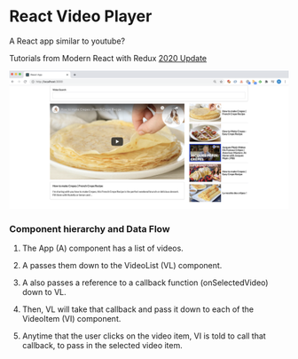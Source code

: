 # React Video Player

A React app similar to youtube?

Tutorials from Modern React with Redux [2020 Update](https://www.udemy.com/course/react-redux/)

![project page](public/project_page.png)

### Component hierarchy and Data Flow

1. The App (A) component has a list of videos.

2. A passes them down to the VideoList (VL) component.

3. A also passes a reference to a callback function (onSelectedVideo) down to VL.

4. Then, VL will take that callback and pass it down to each of the VideoItem (VI) component.

5. Anytime that the user clicks on the video item, VI is told to call that callback, to pass in the selected video item.

